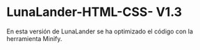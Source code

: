 # LunaLander-HTML-CSS- V1.3

En esta versión de LunaLander se ha optimizado el código con la herramienta Minify. 
